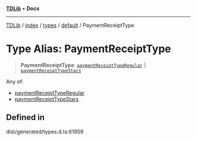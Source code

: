 [**TDLib**](../../../../../../README.md) • **Docs**

***

[TDLib](../../../../../../modules.md) / [index](../../../../../README.md) / [types](../../../README.md) / [default](../README.md) / PaymentReceiptType

# Type Alias: PaymentReceiptType

> **PaymentReceiptType**: [`paymentReceiptTypeRegular`](paymentReceiptTypeRegular.md) \| [`paymentReceiptTypeStars`](paymentReceiptTypeStars.md)

Any of:
- [paymentReceiptTypeRegular](paymentReceiptTypeRegular.md)
- [paymentReceiptTypeStars](paymentReceiptTypeStars.md)

## Defined in

dist/generated/types.d.ts:61959
